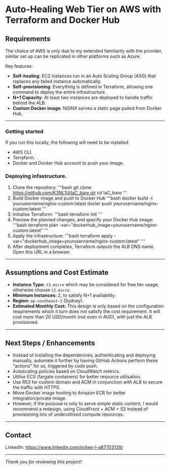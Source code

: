 # Auto-Healing Web Tier on AWS with Terraform and Docker Hub

## Requirements

The choice of AWS is only due to my extended familiarity with the provider, similar set up can be replicated in other platforms such as Azure.

Key features:
- **Self-healing**: EC2 instances run in an Auto Scaling Group (ASG) that replaces any failed instance automatically.
- **Self-provisioning**: Everything is defined in Terraform, allowing one command to deploy the entire infrastructure.
- **N+1 Capacity**: At least two instances are deployed to handle traffic behind the ALB.
- **Custom Docker image**: NGINX serves a static page pulled from Docker Hub.

---

### Getting started

If you run this locally, the following will need to be installed:
- AWS CLI.
- Terraform.
- Docker and Docker Hub account to push your image.

### Deploying infastructure.
1. Clone the repository:
'''bash
git clone https://github.com/K3NL1U/IaC_bare.git
cd IaC_bare
'''
2. Build Docker image and push to Docker Hub
'''bash
docker build -t yourusername/nginx-custom:latest
docler push yourusername/nginx-custom:latest
'''
3. Initialise Terraform:
'''bash
terraform init
'''
4. Preview the planned changes, and specify your Docker Hub image:
'''bash
terraform plan -var="dockerhub_image=yourusername/nginx-custom:latest"
'''
5. Apply the infrastructure:
'''bash
terraform apply -var="dockerhub_image=yourusername/nginx-custom:latest"
'''
6. After deployment completes, Terraform outputs the ALB DNS name. Open this URL in a browser.

---

## Assumptions and Cost Estimate

- **Instance Type:** `t3.micro` which may be considered for free tier usage, otherwise choose `t2.micro`.
- **Minimum Instances:** 2, to satisfy N+1 availability.
- **Region:** `ap-southeast-2` (Sydney).
- **Estimated Monthly Cost:** This design is only based on the configuration requirements which it turn does not satisfy the cost requirement. It will cost more than 20 USD/month (not even in AUD), with just the ALB provisioned.

---

## Next Steps / Enhancements

- Instead of installing the dependencies, authenticating and deploying manually, automate it further by having GitHub Actions perform these "actions" for us, triggered by code push.
- Autoscaling policies based on CloudWatch metrics.
- Utilise ECS (fargate containers) for better resource utilisation.
- Use R53 for custom domain and ACM in conjunction with ALB to secure the traffic with HTTPS.
- Move Docker image hosting to Amazon ECR for better integration/private image.
- However, if the purpose is only to serve simple static content, I would recommend a redesign, using CloudFront + ACM + S3 instead of provisioning lots of underutilised compute resources.

---

## Contact

LinkedIn: https://www.linkedin.com/in/ken-l-a87703139/

---

*Thank you for reviewing this project!*
